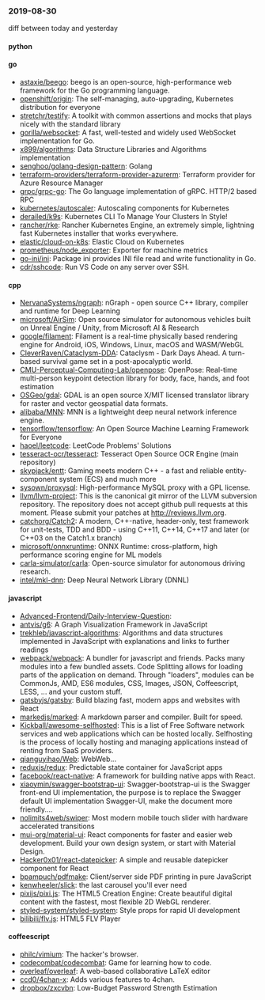 ### 2019-08-30
diff between today and yesterday

#### python

#### go
* [astaxie/beego](https://github.com/astaxie/beego): beego is an open-source, high-performance web framework for the Go programming language.
* [openshift/origin](https://github.com/openshift/origin): The self-managing, auto-upgrading, Kubernetes distribution for everyone
* [stretchr/testify](https://github.com/stretchr/testify): A toolkit with common assertions and mocks that plays nicely with the standard library
* [gorilla/websocket](https://github.com/gorilla/websocket): A fast, well-tested and widely used WebSocket implementation for Go.
* [x899/algorithms](https://github.com/x899/algorithms): Data Structure Libraries and Algorithms implementation
* [senghoo/golang-design-pattern](https://github.com/senghoo/golang-design-pattern):  Golang
* [terraform-providers/terraform-provider-azurerm](https://github.com/terraform-providers/terraform-provider-azurerm): Terraform provider for Azure Resource Manager
* [grpc/grpc-go](https://github.com/grpc/grpc-go): The Go language implementation of gRPC. HTTP/2 based RPC
* [kubernetes/autoscaler](https://github.com/kubernetes/autoscaler): Autoscaling components for Kubernetes
* [derailed/k9s](https://github.com/derailed/k9s):  Kubernetes CLI To Manage Your Clusters In Style!
* [rancher/rke](https://github.com/rancher/rke): Rancher Kubernetes Engine, an extremely simple, lightning fast Kubernetes installer that works everywhere.
* [elastic/cloud-on-k8s](https://github.com/elastic/cloud-on-k8s): Elastic Cloud on Kubernetes
* [prometheus/node_exporter](https://github.com/prometheus/node_exporter): Exporter for machine metrics
* [go-ini/ini](https://github.com/go-ini/ini): Package ini provides INI file read and write functionality in Go.
* [cdr/sshcode](https://github.com/cdr/sshcode): Run VS Code on any server over SSH.

#### cpp
* [NervanaSystems/ngraph](https://github.com/NervanaSystems/ngraph): nGraph - open source C++ library, compiler and runtime for Deep Learning
* [microsoft/AirSim](https://github.com/microsoft/AirSim): Open source simulator for autonomous vehicles built on Unreal Engine / Unity, from Microsoft AI & Research
* [google/filament](https://github.com/google/filament): Filament is a real-time physically based rendering engine for Android, iOS, Windows, Linux, macOS and WASM/WebGL
* [CleverRaven/Cataclysm-DDA](https://github.com/CleverRaven/Cataclysm-DDA): Cataclysm - Dark Days Ahead. A turn-based survival game set in a post-apocalyptic world.
* [CMU-Perceptual-Computing-Lab/openpose](https://github.com/CMU-Perceptual-Computing-Lab/openpose): OpenPose: Real-time multi-person keypoint detection library for body, face, hands, and foot estimation
* [OSGeo/gdal](https://github.com/OSGeo/gdal): GDAL is an open source X/MIT licensed translator library for raster and vector geospatial data formats.
* [alibaba/MNN](https://github.com/alibaba/MNN): MNN is a lightweight deep neural network inference engine.
* [tensorflow/tensorflow](https://github.com/tensorflow/tensorflow): An Open Source Machine Learning Framework for Everyone
* [haoel/leetcode](https://github.com/haoel/leetcode): LeetCode Problems' Solutions
* [tesseract-ocr/tesseract](https://github.com/tesseract-ocr/tesseract): Tesseract Open Source OCR Engine (main repository)
* [skypjack/entt](https://github.com/skypjack/entt): Gaming meets modern C++ - a fast and reliable entity-component system (ECS) and much more
* [sysown/proxysql](https://github.com/sysown/proxysql): High-performance MySQL proxy with a GPL license.
* [llvm/llvm-project](https://github.com/llvm/llvm-project): This is the canonical git mirror of the LLVM subversion repository. The repository does not accept github pull requests at this moment. Please submit your patches at http://reviews.llvm.org.
* [catchorg/Catch2](https://github.com/catchorg/Catch2): A modern, C++-native, header-only, test framework for unit-tests, TDD and BDD - using C++11, C++14, C++17 and later (or C++03 on the Catch1.x branch)
* [microsoft/onnxruntime](https://github.com/microsoft/onnxruntime): ONNX Runtime: cross-platform, high performance scoring engine for ML models
* [carla-simulator/carla](https://github.com/carla-simulator/carla): Open-source simulator for autonomous driving research.
* [intel/mkl-dnn](https://github.com/intel/mkl-dnn): Deep Neural Network Library (DNNL)

#### javascript
* [Advanced-Frontend/Daily-Interview-Question](https://github.com/Advanced-Frontend/Daily-Interview-Question): 
* [antvis/g6](https://github.com/antvis/g6): A Graph Visualization Framework in JavaScript
* [trekhleb/javascript-algorithms](https://github.com/trekhleb/javascript-algorithms):  Algorithms and data structures implemented in JavaScript with explanations and links to further readings
* [webpack/webpack](https://github.com/webpack/webpack): A bundler for javascript and friends. Packs many modules into a few bundled assets. Code Splitting allows for loading parts of the application on demand. Through "loaders", modules can be CommonJs, AMD, ES6 modules, CSS, Images, JSON, Coffeescript, LESS, ... and your custom stuff.
* [gatsbyjs/gatsby](https://github.com/gatsbyjs/gatsby): Build blazing fast, modern apps and websites with React
* [markedjs/marked](https://github.com/markedjs/marked): A markdown parser and compiler. Built for speed.
* [Kickball/awesome-selfhosted](https://github.com/Kickball/awesome-selfhosted): This is a list of Free Software network services and web applications which can be hosted locally. Selfhosting is the process of locally hosting and managing applications instead of renting from SaaS providers.
* [qianguyihao/Web](https://github.com/qianguyihao/Web): WebWeb...
* [reduxjs/redux](https://github.com/reduxjs/redux): Predictable state container for JavaScript apps
* [facebook/react-native](https://github.com/facebook/react-native): A framework for building native apps with React.
* [xiaoymin/swagger-bootstrap-ui](https://github.com/xiaoymin/swagger-bootstrap-ui): Swagger-bootstrap-ui is the Swagger front-end UI implementation, the purpose is to replace the Swagger default UI implementation Swagger-UI, make the document more friendly....
* [nolimits4web/swiper](https://github.com/nolimits4web/swiper): Most modern mobile touch slider with hardware accelerated transitions
* [mui-org/material-ui](https://github.com/mui-org/material-ui): React components for faster and easier web development. Build your own design system, or start with Material Design.
* [Hacker0x01/react-datepicker](https://github.com/Hacker0x01/react-datepicker): A simple and reusable datepicker component for React
* [bpampuch/pdfmake](https://github.com/bpampuch/pdfmake): Client/server side PDF printing in pure JavaScript
* [kenwheeler/slick](https://github.com/kenwheeler/slick): the last carousel you'll ever need
* [pixijs/pixi.js](https://github.com/pixijs/pixi.js): The HTML5 Creation Engine: Create beautiful digital content with the fastest, most flexible 2D WebGL renderer.
* [styled-system/styled-system](https://github.com/styled-system/styled-system):  Style props for rapid UI development
* [bilibili/flv.js](https://github.com/bilibili/flv.js): HTML5 FLV Player

#### coffeescript
* [philc/vimium](https://github.com/philc/vimium): The hacker's browser.
* [codecombat/codecombat](https://github.com/codecombat/codecombat): Game for learning how to code.
* [overleaf/overleaf](https://github.com/overleaf/overleaf): A web-based collaborative LaTeX editor
* [ccd0/4chan-x](https://github.com/ccd0/4chan-x): Adds various features to 4chan.
* [dropbox/zxcvbn](https://github.com/dropbox/zxcvbn): Low-Budget Password Strength Estimation

